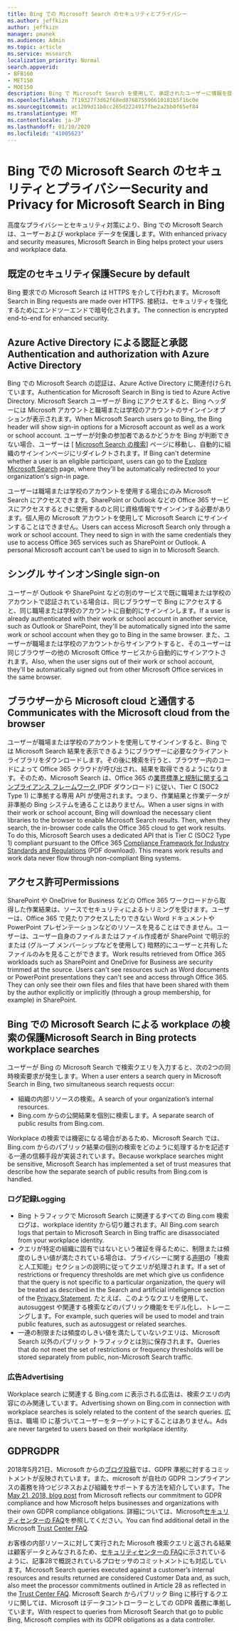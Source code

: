 ```yaml
---
title: Bing での Microsoft Search のセキュリティとプライバシー
ms.author: jeffkizn
author: jeffkizn
manager: pmanek
ms.audience: Admin
ms.topic: article
ms.service: mssearch
localization_priority: Normal
search.appverid:
- BFB160
- MET150
- MOE150
description: Bing で Microsoft Search を使用して、承認されたユーザーに情報を提供しながら、会社のデータとエンドユーザーを保護する
ms.openlocfilehash: 7f19327f3d62f68ed876875596610181b5f1bc0e
ms.sourcegitcommit: ac1209d11b8cc265d2224917fbe2a2bb0f65ef84
ms.translationtype: MT
ms.contentlocale: ja-JP
ms.lasthandoff: 01/10/2020
ms.locfileid: "41005623"
---
```

# <a name="security-and-privacy-for-microsoft-search-in-bing"></a><span data-ttu-id="78786-103">Bing での Microsoft Search のセキュリティとプライバシー</span><span class="sxs-lookup"><span data-stu-id="78786-103">Security and Privacy for Microsoft Search in Bing</span></span>

<span data-ttu-id="78786-104">高度なプライバシーとセキュリティ対策により、Bing での Microsoft Search は、ユーザーおよび workplace データを保護します。</span><span class="sxs-lookup"><span data-stu-id="78786-104">With enhanced privacy and security measures, Microsoft Search in Bing helps protect your users and workplace data.</span></span>

## <a name="secure-by-default"></a><span data-ttu-id="78786-105">既定のセキュリティ保護</span><span class="sxs-lookup"><span data-stu-id="78786-105">Secure by default</span></span>

<span data-ttu-id="78786-106">Bing 要求での Microsoft Search は HTTPS を介して行われます。</span><span class="sxs-lookup"><span data-stu-id="78786-106">Microsoft Search in Bing requests are made over HTTPS.</span></span> <span data-ttu-id="78786-107">接続は、セキュリティを強化するためにエンドツーエンドで暗号化されます。</span><span class="sxs-lookup"><span data-stu-id="78786-107">The connection is encrypted end-to-end for enhanced security.</span></span>
  
## <a name="authentication-and-authorization-with-azure-active-directory"></a><span data-ttu-id="78786-108">Azure Active Directory による認証と承認</span><span class="sxs-lookup"><span data-stu-id="78786-108">Authentication and authorization with Azure Active Directory</span></span>

<span data-ttu-id="78786-109">Bing での Microsoft Search の認証は、Azure Active Directory に関連付けられています。</span><span class="sxs-lookup"><span data-stu-id="78786-109">Authentication for Microsoft Search in Bing is tied to Azure Active Directory.</span></span> <span data-ttu-id="78786-110">Microsoft Search ユーザーが Bing にアクセスすると、Bing ヘッダーには Microsoft アカウントと職場または学校のアカウントのサインインオプションが表示されます。</span><span class="sxs-lookup"><span data-stu-id="78786-110">When Microsoft Search users go to Bing, the Bing header will show sign-in options for a Microsoft account as well as a work or school account.</span></span> <span data-ttu-id="78786-111">ユーザーが対象の参加者であるかどうかを Bing が判断できない場合、ユーザーは [ [Microsoft Search の検索](https://www.bing.com/business/explore)] ページに移動し、自動的に組織のサインインページにリダイレクトされます。</span><span class="sxs-lookup"><span data-stu-id="78786-111">If Bing can't determine whether a user is an eligible participant, users can go to the [Explore Microsoft Search](https://www.bing.com/business/explore) page, where they'll be automatically redirected to your organization's sign-in page.</span></span>

<span data-ttu-id="78786-p103">ユーザーは職場または学校のアカウントを使用する場合にのみ Microsoft Search にアクセスできます。SharePoint or Outlook などの Office 365 サービスにアクセスするときに使用するのと同じ資格情報でサインインする必要があります。個人用の Microsoft アカウントを使用して Microsoft Search にサインインすることはできません。</span><span class="sxs-lookup"><span data-stu-id="78786-p103">Users can access Microsoft Search only through a work or school account. They need to sign in with the same credentials they use to access Office 365 services such as SharePoint or Outlook. A personal Microsoft account can't be used to sign in to Microsoft Search.</span></span>

## <a name="single-sign-on"></a><span data-ttu-id="78786-115">シングル サインオン</span><span class="sxs-lookup"><span data-stu-id="78786-115">Single sign-on</span></span>

<span data-ttu-id="78786-116">ユーザーが Outlook や SharePoint などの別のサービスで既に職場または学校のアカウントで認証されている場合は、同じブラウザーで Bing にアクセスすると、同じ職場または学校のアカウントに自動的にサインインします。</span><span class="sxs-lookup"><span data-stu-id="78786-116">If a user is already authenticated with their work or school account in another service, such as Outlook or SharePoint, they'll be automatically signed into the same work or school account when they go to Bing in the same browser.</span></span> <span data-ttu-id="78786-117">また、ユーザーが職場または学校のアカウントからサインアウトすると、そのユーザーは同じブラウザーの他の Microsoft Office サービスから自動的にサインアウトされます。</span><span class="sxs-lookup"><span data-stu-id="78786-117">Also, when the user signs out of their work or school account, they'll be automatically signed out from other Microsoft Office services in the same browser.</span></span>
  
## <a name="communicates-with-the-microsoft-cloud-from-the-browser"></a><span data-ttu-id="78786-118">ブラウザーから Microsoft cloud と通信する</span><span class="sxs-lookup"><span data-stu-id="78786-118">Communicates with the Microsoft cloud from the browser</span></span>

<span data-ttu-id="78786-p105">ユーザーが職場または学校のアカウントを使用してサインインすると、Bing では Microsoft Search 結果を表示できるようにブラウザーに必要なクライアント ライブラリをダウンロードします。その後に検索を行うと、ブラウザー内のコードによって Office 365 クラウドが呼び出され、結果を取得できるようになります。そのため、Microsoft Search は、Office 365 の[業界標準と規制に関するコンプライアンス フレームワーク ](https://download.microsoft.com/download/1/4/3/1434ABAB-B8E9-412D-8C3A-187B5FCB7A2F/Compliance%20Framework%20document.pdf) (PDF ダウンロード) に従い、Tier C (SOC2 Type 1) に準拠する専用 API が使用されます。つまり、作業結果と作業データが非準拠の Bing システムを通ることはありません。</span><span class="sxs-lookup"><span data-stu-id="78786-p105">When a user signs in with their work or school account, Bing will download the necessary client libraries to the browser to enable Microsoft Search results. Then, when they search, the in-browser code calls the Office 365 cloud to get work results. To do this, Microsoft Search uses a dedicated API that is Tier C (SOC2 Type 1) compliant pursuant to the Office 365 [Compliance Framework for Industry Standards and Regulations](https://download.microsoft.com/download/1/4/3/1434ABAB-B8E9-412D-8C3A-187B5FCB7A2F/Compliance%20Framework%20document.pdf) (PDF download). This means work results and work data never flow through non-compliant Bing systems.</span></span>
  
## <a name="permissions"></a><span data-ttu-id="78786-123">アクセス許可</span><span class="sxs-lookup"><span data-stu-id="78786-123">Permissions</span></span>

<span data-ttu-id="78786-p106">SharePoint や OneDrive for Business などの Office 365 ワークロードから取得した作業結果は、ソースでセキュリティによるトリミングを受けます。ユーザーは、Office 365 で見たりアクセスしたりできない Word ドキュメントや PowerPoint プレゼンテーションなどのリソースを見ることはできません。ユーザーは、ユーザー自身のファイルまたはファイル作成者が SharePoint で明示的または (グループ メンバーシップなどを使用して) 暗黙的にユーザーと共有したファイルのみを見ることができます。</span><span class="sxs-lookup"><span data-stu-id="78786-p106">Work results retrieved from Office 365 workloads such as SharePoint and OneDrive for Business are security trimmed at the source. Users can't see resources such as Word documents or PowerPoint presentations they can't see and access through Office 365. They can only see their own files and files that have been shared with them by the author explicitly or implicitly (through a group membership, for example) in SharePoint.</span></span>

## <a name="microsoft-search-in-bing-protects-workplace-searches"></a><span data-ttu-id="78786-127">Bing での Microsoft Search による workplace の検索の保護</span><span class="sxs-lookup"><span data-stu-id="78786-127">Microsoft Search in Bing protects workplace searches</span></span>

<span data-ttu-id="78786-128">ユーザーが Bing の Microsoft Search で検索クエリを入力すると、次の2つの同時検索要求が発生します。</span><span class="sxs-lookup"><span data-stu-id="78786-128">When a user enters a search query in Microsoft Search in Bing, two simultaneous search requests occur:</span></span>

- <span data-ttu-id="78786-129">組織の内部リソースの検索。</span><span class="sxs-lookup"><span data-stu-id="78786-129">A search of your organization’s internal resources.</span></span>
- <span data-ttu-id="78786-130">Bing.com からの公開結果を個別に検索します。</span><span class="sxs-lookup"><span data-stu-id="78786-130">A separate search of public results from Bing.com.</span></span>

<span data-ttu-id="78786-131">Workplace の検索では機密になる場合があるため、Microsoft Search では、Bing.com からのパブリック結果の個別の検索をどのように処理するかを記述する一連の信頼手段が実装されています。</span><span class="sxs-lookup"><span data-stu-id="78786-131">Because workplace searches might be sensitive, Microsoft Search has implemented a set of trust measures that describe how the separate search of public results from Bing.com is handled.</span></span>

### <a name="logging"></a><span data-ttu-id="78786-132">ログ記録</span><span class="sxs-lookup"><span data-stu-id="78786-132">Logging</span></span>

- <span data-ttu-id="78786-133">Bing トラフィックで Microsoft Search に関連するすべての Bing.com 検索ログは、workplace identity から切り離されます。</span><span class="sxs-lookup"><span data-stu-id="78786-133">All Bing.com search logs that pertain to Microsoft Search in Bing traffic are disassociated from your workplace identity.</span></span>
- <span data-ttu-id="78786-134">クエリが特定の組織に固有ではないという確証を得るために、制限または頻度のしきい値が満たされている場合は、プライバシーに関する[声明](https://privacy.microsoft.com/privacystatement)の「検索と人工知能」セクションの説明に従ってクエリが処理されます。</span><span class="sxs-lookup"><span data-stu-id="78786-134">If a set of restrictions or frequency thresholds are met which give us confidence that the query is not specific to a particular organization, the query will be treated as described in the Search and artificial intelligence section of the [Privacy Statement](https://privacy.microsoft.com/privacystatement).</span></span> <span data-ttu-id="78786-135">たとえば、このようなクエリを使用して、autosuggest や関連する検索などのパブリック機能をモデル化し、トレーニングします。</span><span class="sxs-lookup"><span data-stu-id="78786-135">For example, such queries will be used to model and train public features, such as autosuggest or related searches.</span></span>
- <span data-ttu-id="78786-136">一連の制限または頻度のしきい値を満たしていないクエリは、Microsoft Search 以外のパブリック トラフィックとは別に保存されます。</span><span class="sxs-lookup"><span data-stu-id="78786-136">Queries that do not meet the set of restrictions or frequency thresholds will be stored separately from public, non-Microsoft Search traffic.</span></span>

### <a name="advertising"></a><span data-ttu-id="78786-137">広告</span><span class="sxs-lookup"><span data-stu-id="78786-137">Advertising</span></span>

<span data-ttu-id="78786-138">Workplace search に関連する Bing.com に表示される広告は、検索クエリの内容にのみ関連しています。</span><span class="sxs-lookup"><span data-stu-id="78786-138">Advertising shown on Bing.com in connection with workplace searches is solely related to the content of the search queries.</span></span> <span data-ttu-id="78786-139">広告は、職場 ID に基づいてユーザーをターゲットにすることはありません。</span><span class="sxs-lookup"><span data-stu-id="78786-139">Ads are never targeted to users based on their workplace identity.</span></span>

## <a name="gdpr"></a><span data-ttu-id="78786-140">GDPR</span><span class="sxs-lookup"><span data-stu-id="78786-140">GDPR</span></span>

<span data-ttu-id="78786-141">2018年5月21日、Microsoft からの[ブログ投稿](https://blogs.microsoft.com/on-the-issues/2018/05/21/microsofts-commitment-to-gdpr-privacy-and-putting-customers-in-control-of-their-own-data/)では、GDPR 準拠に対するコミットメントが反映されています。また、microsoft が自社の GDPR コンプライアンスの義務を持つビジネスおよび組織をサポートする方法を紹介しています。</span><span class="sxs-lookup"><span data-stu-id="78786-141">The [May 21, 2018, blog post](https://blogs.microsoft.com/on-the-issues/2018/05/21/microsofts-commitment-to-gdpr-privacy-and-putting-customers-in-control-of-their-own-data/) from Microsoft reflects our commitment to GDPR compliance and how Microsoft helps businesses and organizations with their own GDPR compliance obligations.</span></span> <span data-ttu-id="78786-142">詳細については、Microsoft[セキュリティセンターの FAQ](https://www.microsoft.com/trustcenter/privacy/gdpr/gdpr-faqs)を参照してください。</span><span class="sxs-lookup"><span data-stu-id="78786-142">You can find additional detail in the Microsoft [Trust Center FAQ](https://www.microsoft.com/trustcenter/privacy/gdpr/gdpr-faqs).</span></span>

<span data-ttu-id="78786-143">お客様の内部リソースに対して実行された Microsoft 検索クエリと返される結果は顧客データとみなされるため、[セキュリティセンターの FAQ](https://www.microsoft.com/trustcenter/privacy/gdpr/gdpr-faqs)に示されているように、記事28で概説されているプロセッサのコミットメントにも対応しています。</span><span class="sxs-lookup"><span data-stu-id="78786-143">Microsoft Search queries executed against a customer’s internal resources and results returned are considered Customer Data and, as such, also  meet the processor commitments outlined in Article 28 as reflected in the [Trust Center FAQ](https://www.microsoft.com/trustcenter/privacy/gdpr/gdpr-faqs).</span></span> <span data-ttu-id="78786-144">Microsoft Search からパブリック Bing に移行するクエリに関しては、Microsoft はデータコントローラーとしての GDPR 義務に準拠しています。</span><span class="sxs-lookup"><span data-stu-id="78786-144">With respect to queries from Microsoft Search that go to public Bing, Microsoft complies with its GDPR obligations as a data controller.</span></span>
